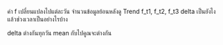 ค่า f เปลี่ยนแปลงไปแต่ละวัน
จำนวนข้อมูลย้อนหลังดู Trend f_t1, f_t2, f_t3
delta เป็นยังไง แล้วช่วงเวลาเป็นอย่างไรบ้าง

delta ต่างกันทุกวัน
mean กับไปคูณจะต่างกัน
